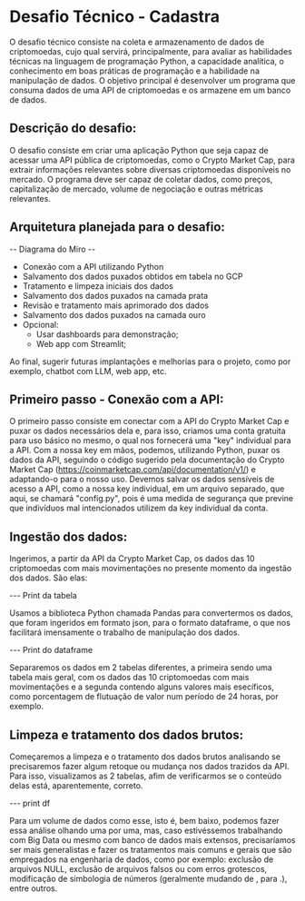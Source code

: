 # Desafio Técnico - Cadastra

O desafio técnico consiste na coleta e armazenamento de dados de criptomoedas, cujo qual servirá, principalmente, para avaliar as habilidades técnicas na linguagem de programação Python, a capacidade analítica, o conhecimento em boas práticas de programação e a habilidade na manipulação de dados. O objetivo principal é desenvolver um programa que consuma dados de uma API de criptomoedas e os armazene em um banco de dados.

## Descrição do desafio:

O desafio consiste em criar uma aplicação Python que seja capaz de acessar uma API pública de criptomoedas, como o Crypto Market Cap, para extrair informações relevantes sobre diversas criptomoedas disponíveis no mercado. O programa deve ser capaz de coletar dados, como preços, capitalização de mercado, volume de negociação e outras métricas relevantes.

## Arquitetura planejada para o desafio:

-- Diagrama do Miro --

- Conexão com a API utilizando Python
- Salvamento dos dados puxados obtidos em tabela no GCP
- Tratamento e limpeza iniciais dos dados
- Salvamento dos dados puxados na camada prata
- Revisão e tratamento mais aprimorado dos dados
- Salvamento dos dados puxados na camada ouro
- Opcional:
  - Usar dashboards para demonstração;
  - Web app com Streamlit;

Ao final, sugerir futuras implantações e melhorias para o projeto, como por exemplo, chatbot com LLM, web app, etc.

## Primeiro passo - Conexão com a API:

O primeiro passo consiste em conectar com a API do Crypto Market Cap e puxar os dados necessários dela e, para isso, criamos uma conta gratuita para uso básico no mesmo, o qual nos fornecerá uma "key" individual para a API. Com a nossa key em mãos, podemos, utilizando Python, puxar os dados da API, seguindo o código sugerido pela documentação do Crypto Market Cap (https://coinmarketcap.com/api/documentation/v1/) e adaptando-o para o nosso uso.
Devemos salvar os dados sensíveis de acesso a API, como a nossa key individual, em um arquivo separado, que aqui, se chamará "config.py", pois é uma medida de segurança que previne que indivíduos mal intencionados utilizem da key individual da conta.

## Ingestão dos dados:

Ingerimos, a partir da API da Crypto Market Cap, os dados das 10 criptomoedas com mais movimentações no presente momento da ingestão dos dados. São elas:

--- Print da tabela

Usamos a biblioteca Python chamada Pandas para convertermos os dados, que foram ingeridos em formato json, para o formato dataframe, o que nos facilitará imensamente o trabalho de manipulação dos dados.

--- Print do dataframe

Separaremos os dados em 2 tabelas diferentes, a primeira sendo uma tabela mais geral, com os dados das 10 criptomoedas com mais movimentações e a segunda contendo alguns valores mais esecíficos, como porcentagem de flutuação de valor num período de 24 horas, por exemplo.

## Limpeza e tratamento dos dados brutos:

Começaremos a limpeza e o tratamento dos dados brutos analisando se precisaremos fazer algum retoque ou mudança nos dados trazidos da API. Para isso, visualizamos as 2 tabelas, afim de verificarmos se o conteúdo delas está, aparentemente, correto.

--- print df

Para um volume de dados como esse, isto é, bem baixo, podemos fazer essa análise olhando uma por uma, mas, caso estivéssemos trabalhando com Big Data ou mesmo com banco de dados mais extensos, precisaríamos ser mais generalistas e fazer os tratamentos mais comuns e gerais que são empregados na engenharia de dados, como por exemplo: exclusão de arquivos NULL, exclusão de arquivos falsos ou com erros grotescos, modificação de simbologia de números (geralmente mudando de , para .), entre outros.

## 
